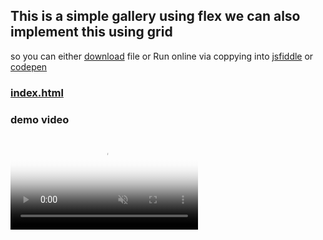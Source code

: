 ## This is a simple gallery using flex we can also implement this using grid
so you can either [download](https://raw.githubusercontent.com/thanksduck/Sem-6/main/web/gallery/index.html) file or Run online via coppying into [jsfiddle](https://jsfiddle.net/) or [codepen](https://codepen.io/)

### [index.html](index.html)

### demo video

<video controls allowfullscreen autoplay muted poster="assets/poster.png">
    <source src="assets/demo.mov" type="video/mov">
</video>
